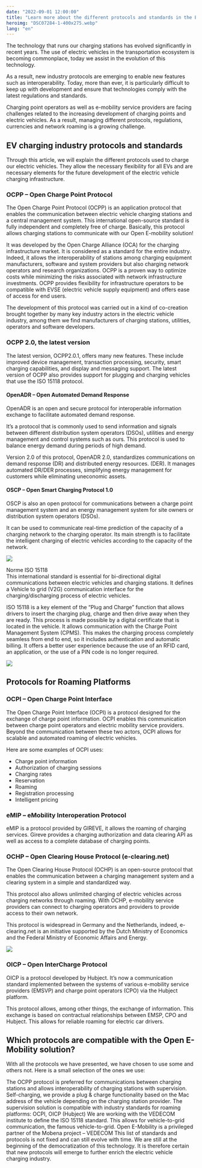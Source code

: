 ```yaml
---
date: "2022-09-01 12:00:00"
title: "Learn more about the different protocols and standards in the EV charging industry"
heroimg: "DSC07284-1-400x275.webp"
lang: "en"
---
```


The technology that runs our charging stations has evolved significantly in recent years. The use of electric vehicles in the transportation ecosystem is becoming commonplace, today we assist in the evolution of this technology.  

As a result, new industry protocols are emerging to enable new features such as interoperability. Today, more than ever, it is particularly difficult to keep up with development and ensure that technologies comply with the latest regulations and standards. 

Charging point operators as well as e-mobility service providers are facing challenges related to the increasing development of charging points and electric vehicles. As a result, managing different protocols, regulations, currencies and network roaming is a growing challenge. 

## EV charging industry protocols and standards 
Through this article, we will explain the different protocols used to charge our electric vehicles. They allow the necessary flexibility for all EVs and are necessary elements for the future development of the electric vehicle charging infrastructure. 

### OCPP – Open Charge Point Protocol 
The Open Charge Point Protocol (OCPP) is an application protocol that enables the communication between electric vehicle charging stations and a central management system. This international open-source standard is fully independent and completely free of charge. Basically, this protocol allows charging stations to communicate with our Open E-mobility solution! 

It was developed by the Open Charge Alliance (OCA) for the charging infrastructure market. It is considered as a standard for the entire industry. Indeed, it allows the interoperability of stations among charging equipment manufacturers, software and system providers but also charging network operators and research organizations. OCPP is a proven way to optimize costs while minimizing the risks associated with network infrastructure investments. OCPP provides flexibility for infrastructure operators to be compatible with EVSE (electric vehicle supply equipment) and offers ease of access for end users. 

The development of this protocol was carried out in a kind of co-creation brought together by many key industry actors in the electric vehicle industry, among them we find manufacturers of charging stations, utilities, operators and software developers. 

### OCPP 2.0, the latest version 
The latest version, OCPP2.0.1, offers many new features. These include improved device management, transaction processing, security, smart charging capabilities, and display and messaging support. The latest version of OCPP also provides support for plugging and charging vehicles that use the ISO 15118 protocol. 

#### OpenADR – Open Automated Demand Response 
OpenADR is an open and secure protocol for interoperable information exchange to facilitate automated demand response.   

It’s a protocol that is commonly used to send information and signals between different distribution system operators (DSOs), utilities and energy management and control systems such as ours. This protocol is used to balance energy demand during periods of high demand. 

Version 2.0 of this protocol, OpenADR 2.0, standardizes communications on demand response (DR) and distributed energy resources. (DER). It manages automated DR/DER processes, simplifying energy management for customers while eliminating uneconomic assets. 

#### OSCP – Open Smart Charging Protocol 1.0 
OSCP is also an open protocol for communications between a charge point management system and an energy management system for site owners or distribution system operators (DSOs). 

It can be used to communicate real-time prediction of the capacity of a charging network to the charging operator. Its main strength is to facilitate the intelligent charging of electric vehicles according to the capacity of the network.

![](../img/OSCP-1-1024x756.webp)

Norme ISO 15118  
This international standard is essential for bi-directional digital communications between electric vehicles and charging stations. It defines a Vehicle to grid (V2G) communication interface for the charging/discharging process of electric vehicles.  

ISO 15118 is a key element of the “Plug and Charge” function that allows drivers to insert the charging plug, charge and then drive away when they are ready. This process is made possible by a digital certificate that is located in the vehicle. It allows communication with the Charge Point Management System (CPMS). This makes the charging process completely seamless from end to end, so it includes authentication and automatic billing. It offers a better user experience because the use of an RFID card, an application, or the use of a PIN code is no longer required.

![](../img/ISO-15118.webp)

## Protocols for Roaming Platforms
### OCPI – Open Charge Point Interface
The Open Charge Point Interface (OCPI) is a protocol designed for the exchange of charge point information. OCPI enables this communication between charge point operators and electric mobility service providers. Beyond the communication between these two actors, OCPI allows for scalable and automated roaming of electric vehicles.

Here are some examples of OCPI uses:

- Charge point information
- Authorization of charging sessions
- Charging rates
- Reservation
- Roaming
- Registration processing
- Intelligent pricing

### eMIP – eMobility Interoperation Protocol
eMIP is a protocol provided by GIREVE, it allows the roaming of charging services. Gireve provides a charging authorization and data clearing API as well as access to a complete database of charging points.

### OCHP – Open Clearing House Protocol (e-clearing.net)
The Open Clearing House Protocol (OCHP) is an open-source protocol that enables the communication between a charging management system and a clearing system in a simple and standardized way.

This protocol also allows unlimited charging of electric vehicles across charging networks through roaming. With OCHP, e-mobility service providers can connect to charging operators and providers to provide access to their own network.

This protocol is widespread in Germany and the Netherlands, indeed, e-clearing.net is an initiative supported by the Dutch Ministry of Economics and the Federal Ministry of Economic Affairs and Energy.

![](../img/e-clearing-net.webp)

### OICP – Open InterCharge Protocol
OICP is a protocol developed by Hubject. It’s now a communication standard implemented between the systems of various e-mobility service providers (EMSVP) and charge point operators (CPO) via the Hubject platform.

This protocol allows, among other things, the exchange of information. This exchange is based on contractual relationships between EMSP, CPO and Hubject. This allows for reliable roaming for electric car drivers.

## Which protocols are compatible with the Open E-Mobility solution?
With all the protocols we have presented, we have chosen to use some and others not. Here is a small selection of the ones we use:

The OCPP protocol is preferred for communications between charging stations and allows interoperability of charging stations with supervision.
Self-charging, we provide a plug & charge functionality based on the Mac address of the vehicle depending on the charging station provider.
The supervision solution is compatible with industry standards for roaming platforms: OCPI, OICP (Hubject)
We are working with the VEDECOM institute to define the ISO 15118 standard. This allows for vehicle-to-grid communication, the famous vehicle-to-grid. Open E-Mobility is a privileged partner of the Mobena project – VEDECOM
This list of standards and protocols is not fixed and can still evolve with time. We are still at the beginning of the democratization of this technology. It is therefore certain that new protocols will emerge to further enrich the electric vehicle charging industry.


